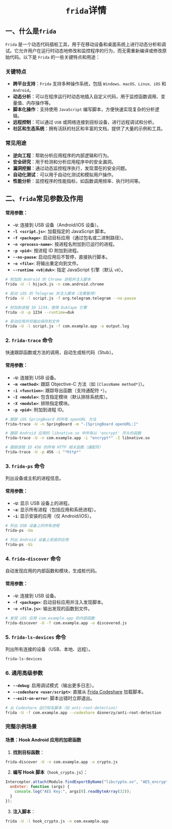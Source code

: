 # <center>`frida`详情</center>

## 一、什么是`frida`

`Frida` 是一个动态代码插桩工具，用于在移动设备和桌面系统上进行动态分析和调试。它允许用户在运行时动态地修改和监控程序的行为，而无需重新编译或修改原始代码。以下是 `Frida` 的一些关键特点和用途：

### 关键特点

- **跨平台支持**：`Frida` 支持多种操作系统，包括 `Windows、macOS、Linux、iOS` 和 `Android`。
- **动态分析**：可以在程序运行时动态地插入自定义代码，用于监控函数调用、变量值、内存操作等。
- **脚本化操作**：支持使用 `JavaScript` 编写脚本，方便快速实现复杂的分析逻辑。
- **远程控制**：可以通过 `USB` 或网络连接到目标设备，进行远程调试和分析。
- **社区和生态系统**：拥有活跃的社区和丰富的文档，提供了大量的示例和工具。

### 常见用途

- **逆向工程**：帮助分析应用程序的内部逻辑和行为。
- **安全研究**：用于检测和分析应用程序中的安全漏洞。
- **漏洞挖掘**：通过动态监控程序执行，发现潜在的安全问题。
- **自动化测试**：可以用于自动化测试和模拟用户操作。
- **性能分析**：监控程序的性能指标，如函数调用频率、执行时间等。

## 二、`frida`常见参数及作用

#### **常用参数：**

- **`-U`**: 连接到 USB 设备（Android/iOS 设备）。
- **`-l <script.js>`**: 加载指定的 JavaScript 脚本。
- **`-f <package>`**: 启动目标应用（通过包名或二进制路径）。
- **`-n <process-name>`**: 按进程名附加到已运行的进程。
- **`-p <pid>`**: 按进程 ID 附加到进程。
- **`--no-pause`**: 启动应用后不暂停，直接执行脚本。
- **`-o <file>`**: 将输出重定向到文件。
- **`--runtime <v8|duk>`**: 指定 JavaScript 引擎（默认 `v8`）。

```bash
# 附加到 Android 的 Chrome 进程并注入脚本
frida -U -l hijack.js -n com.android.chrome

# 启动 iOS 的 Telegram 并注入脚本（无需暂停）
frida -U -l script.js -f org.telegram.telegram --no-pause

# 附加到进程 ID 1234，使用 Duktape 引擎
frida -U -p 1234 --runtime=duk

# 启动应用并将输出保存到文件
frida -U -l script.js -f com.example.app -o output.log
```

### **2. `frida-trace` 命令**

快速跟踪函数或方法的调用，自动生成桩代码（Stub）。

#### **常用参数：**

- **`-U`**: 连接到 USB 设备。
- **`-m <method>`**: 跟踪 Objective-C 方法（如 `[ClassName method*]`）。
- **`-i <function>`**: 跟踪导出函数（支持通配符 `*`）。
- **`-I <module>`**: 包含指定模块（默认排除系统库）。
- **`-X <module>`**: 排除指定模块。
- **`-p <pid>`**: 附加到进程 ID。

```bash
# 跟踪 iOS SpringBoard 的所有 openURL 方法
frida-trace -U -n SpringBoard -m "-[SpringBoard openURL:]"

# 跟踪 Android 应用的 libnative.so 中所有以 'encrypt' 开头的函数
frida-trace -U -n com.example.app -i "encrypt*" -I libnative.so

# 跟踪进程 ID 456 的所有 HTTP 相关函数（通配符）
frida-trace -U -p 456 -i "*http*"
```

### **3. `frida-ps` 命令**

列出设备或主机的进程信息。

#### **常用参数：**

- **`-U`**: 显示 USB 设备上的进程。
- **`-a`**: 显示所有进程（包括应用和系统进程）。
- **`-i`**: 显示安装的应用（仅 Android/iOS）。

```bash
# 列出 USB 设备上的所有进程
frida-ps -Ua

# 列出 Android 设备上安装的应用
frida-ps -Ui
```

### **4. `frida-discover` 命令**

自动发现应用的内部函数和模块，生成桩代码。

#### **常用参数：**

- **`-U`**: 连接到 USB 设备。
- **`-f <package>`**: 启动目标应用并注入发现脚本。
- **`-o <file.js>`**: 输出发现的函数到文件。

```bash
# 发现 iOS 应用 com.example.app 的内部函数
frida-discover -U -f com.example.app -o discovered.js
```

### **5. `frida-ls-devices` 命令**

列出所有连接的设备（USB、本地、远程）。

```bash
frida-ls-devices
```

### **6. 通用高级参数**

- **`--debug`**: 启用调试模式（输出更多日志）。
- **`--codeshare <user/script>`**: 直接从 [Frida Codeshare](https://codeshare.frida.re/) 加载脚本。
- **`--exit-on-error`**: 脚本出错时立即退出。

```bash
# 从 Codeshare 运行知名脚本（如 anti-root-detection）
frida -U -f com.example.app --codeshare dzonerzy/anti-root-detection
```

### **完整示例场景**

#### **场景：Hook Android 应用的加密函数**

1. **找到目标函数**：

```bash
frida-discover -U -n com.example.app -o crypto.js
```

2. **编写 Hook 脚本**（`hook_crypto.js`）：

```js
Interceptor.attach(Module.findExportByName("libcrypto.so", "AES_encrypt"), {
  onEnter: function (args) {
    console.log("AES Key:", args[0].readByteArray(32));
  }
});
```

3. **注入脚本**：

```bash
frida -U -l hook_crypto.js -n com.example.app
```

